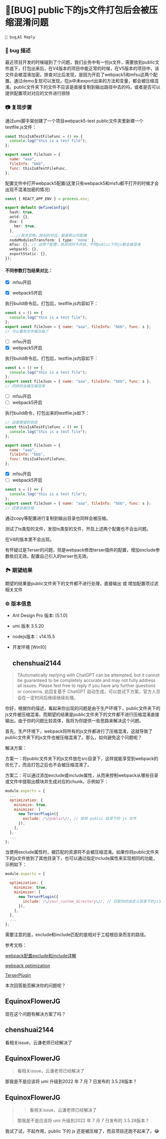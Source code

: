 # 🐛[BUG] public下的js文件打包后会被压缩混淆问题

`🛑 bug`,`AI Reply`

### 🐛 bug 描述

最近项目开发的时候碰到了个问题，我们业务中有一份js文件，需要放到public文件底下，打包出来后，在V4版本的项目中能正常的时候，在V5版本的项目中，该文件会被混淆加密。排查对比后发现，是因为开启了webpack5和mfsu这两个配置。通过demo复现可以发现，在js中未export出来的方法和变量，都会被压缩混淆。public文件夹下的文件不应该是直接复制到输出路径中去的吗，或者是否可以提供配置项对对应的文件进行排除

### 📷 复现步骤

通过umi脚手架创建了一个项目webpack5-test
public文件夹里新建一个testfile.js文件：

```js
const thisIsATestFileFunc = () => {
  console.log("this is a test file");
};

export const fileJson = {
  name: "aaa",
  fileInfo: "bbb",
  func: thisIsATestFileFunc,
};
```

配置文件中打开webpack5配置(这里只有webpack5和msfu都不打开的时候才会出现不混淆加密的情况)

```ts
const { REACT_APP_ENV } = process.env;

export default defineConfig({
  hash: true,
  antd: {},
  dva: {
    hmr: true,
  },
  ...//其余忽略，刚创的项目，都是默认的配置
  nodeModulesTransform: { type: 'none' },
  mfsu: {}, // 这两个配置，除非同时不开启，不然public下的js都会被混淆
  webpack5: {},
  exportStatic: {},
});
```

#### 不同参数打包结果对比：

- [x] mfsu开启

- [x] webpack5开启

执行build命令后，打包后，testfile.js内容如下：

```js
const s = () => {
  console.log("this is a test file");
};
export const fileJson = { name: "aaa", fileInfo: "bbb", func: s };
// 可以看到文件被压缩了
```

- [ ] mfsu开启
- [x] webpack5开启

执行build命令后，打包后，testfile.js内容如下：

```js
const s = () => {
  console.log("this is a test file");
};
export const fileJson = { name: "aaa", fileInfo: "bbb", func: s };
// 同样的会被压缩混淆
```

- [ ] mfsu开启
- [ ] webpack5开启

执行build命令，打包出来的testfile.js如下：

```js
// 这是期望的状态
const thisIsATestFileFunc = () => {
  console.log("this is a test file");
};

export const fileJson = {
  name: "aaa",
  fileInfo: "bbb",
  func: thisIsATestFileFunc,
};
```

- [x] mfsu开启
- [ ] webpack5开启

```js
const s = () => {
  console.log("this is a test file");
};
export const fileJson = { name: "aaa", fileInfo: "bbb", func: s };
// 还是会被压缩
```

通过copy等配置进行复制到输出目录也同样会被压缩。

测试了ts类型的文件，发现ts类型的文件，开启上述两个配置也不会出问题。

在V4的版本里不会出现。

有怀疑过是Terser的问题，但是webpack修改terser插件的配置，增加exclude参数依旧无效。配置自己引入的terser也无效。

### 🏞 期望结果

期望的结果是public文件夹下的文件都不进行处理，直接输出
或
增加配置项过滤相关文件

### © 版本信息

- Ant Design Pro 版本: [5.1.0]
- umi 版本 3.5.20
- nodejs版本：v14.15.5
- 开发环境 [Win10]

  ## chenshuai2144

> TAutomatically replying with ChatGPT can be attempted, but it cannot be guaranteed to be completely accurate and may not fully address all issues. Please feel free to reply if you have any further questions or concerns.
> 此回复基于 ChatGPT 自动生成，可以尝试下方案，官方人员会在一定时间后继续继续处理。

你好，根据你的描述，看起来你出现的问题是由于生产环境下，public文件夹下的js文件被压缩混淆，而期望的结果是public文件夹下的文件都不进行压缩混淆直接输出。由于你的问题比较具体，我将为你提供一些思路来解决这个问题。

首先，生产环境下，webpack将所有的js文件都进行了压缩混淆，这就导致了public文件夹下的js文件也被压缩混淆了。那么，如何避免这个问题呢？

解决方案：

方案一：将public文件夹下的js文件放在src目录下，这样就能享受到webpack的优化了，而且打包之后也不会被压缩混淆了。

方案二：可以通过添加exclude或include属性，从而来控制webpack从哪些目录或文件中提取出模块并生成对应的chunk。示例如下：

```javascript
module.exports = {
  ...
  optimization: {
    minimize: true,
    minimizer: [
      new TerserPlugin({
        exclude: /\/public\//, // 排除 public 目录下的 js 文件
      }),
    ],
  },
  ...
};
```

当使用exclude属性时，被匹配的资源将不会被压缩混淆。如果你将public文件夹下的js文件放到了其他目录下，也可以通过指定include属性来实现相同的功能，示例如下：

```javascript
module.exports = {
  ...
  optimization: {
    minimize: true,
    minimizer: [
      new TerserPlugin({
        include: /\/your_custom_directory\//, // 匹配你的自定义目录下的js文件
      }),
    ],
  },
  ...
};
```

需要注意的是，exclude和include匹配的是相对于工程根目录而言的路径。

参考文档：

[webpack配置exclude和include详解](https://zhuanlan.zhihu.com/p/50453845)

[webpack optimization](https://webpack.js.org/configuration/optimization/)

[TerserPlugin](https://webpack.js.org/plugins/terser-webpack-plugin/)

本次回答能否解决你的问题呢？

## EquinoxFlowerJG

现在这个问题有解决方案了吗？

## chenshuai2144

看相关issue，云谦老师已经解决了

## EquinoxFlowerJG

> 看相关issue，云谦老师已经解决了

那我是不是应该将 umi 升级到2022 年 7 月 7 日发布的 3.5.28版本？

## EquinoxFlowerJG

> > 看相关issue，云谦老师已经解决了
>
> 那我是不是应该将 umi 升级到2022 年 7 月 7 日发布的 3.5.28版本？

我试了试，不起作用，public 下的 js 还是被压缩了，而且项目还跑不起来了。😂
